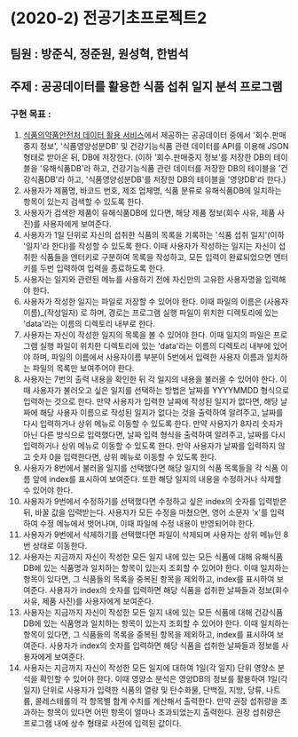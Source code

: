 # (2020-2) 전공기초프로젝트2
## 팀원 : 방준식, 정준원, 원성혁, 한범석

## 주제 : 공공데이터를 활용한 식품 섭취 일지 분석 프로그램

### 구현 목표 :
1. [식품의약품안전처 데이터 활용 서비스](https://www.foodsafetykorea.go.kr/apiMain.do)에서 제공하는 공공데이터 중에서 '회수.판매중지 정보', '식품영양성분DB' 및 건강기능식품 관련 데이터를 API를 이용해 JSON형태로 받아온 뒤, DB에 저장한다. (이하 '회수.판매중지 정보'를 저장한 DB의 테이블을 '유해식품DB'라 하고, 건강기능식품 관련 데이터를 저장한 DB의 테이블을 '건강식품DB'라 하고, '식품영양성분DB'를 저장한 DB의 테이블을 '영양DB'라 한다.)
2. 사용자가 제품명, 바코드 번호, 제조 업체명, 식품 분류로 유해식품DB에 일치하는 항목이 있는지 검색할 수 있도록 한다.
3. 사용자가 검색한 제품이 유해식품DB에 있다면, 해당 제품 정보(회수 사유, 제품 사진)를 사용자에게 보여준다.
4. 사용자가 1일 단위로 자신의 섭취한 식품의 목록을 기록하는 '식품 섭취 일지'(이하 '일지'라 한다)를 작성할 수 있도록 한다. 이때 사용자가 작성하는 일지는 자신이 섭취한 식품들을 엔터키로 구분하여 목록을 작성하고, 모든 입력이 완료되었으면 엔터키를 두번 입력하여 입력을 종료하도록 한다.
5. 사용자는 일지와 관련된 메뉴를 사용하기 전에 자신만의 고유한 사용자명을 입력해야 한다.
6. 사용자가 작성한 일지는 파일로 저장할 수 있어야 한다. 이때 파일의 이름은 (사용자이름)_(작성일자) 로 하며, 경로는 프로그램 실행 파일이 위치한 디렉토리에 있는 'data'라는 이름의 디렉토리 내부로 한다.
7. 사용자는 자신이 작성한 일지의 목록을 볼 수 있어야 한다. 이때 일지의 파일은 프로그램 실행 파일이 위치한 디렉토리에 있는 'data'라는 이름의 디렉토리 내부에 있어야 하며, 파일의 이름에서 사용자이름 부분이 5번에서 입력한 사용자 이름과 일치하는 파일의 목록만 보여주어야 한다.
8. 사용자는 7번의 출력 내용을 확인한 뒤 각 일지의 내용을 불러올 수 있어야 한다. 이때 사용자가 불러오고 싶은 일지를 선택하는 방법은 날짜를 YYYYMMDD 형식으로 입력하는 것으로 한다. 만약 사용자가 입력한 날짜에 작성된 일지가 없다면, 해당 날짜에 해당 사용자 이름으로 작성된 일지가 없다는 것을 출력하여 알려주고, 날짜를 다시 입력하거나 상위 메뉴로 이동할 수 있도록 한다. 만약 사용자가 8자리 숫자가 아닌 다른 방식으로 입력했다면, 날짜 입력 형식을 출력하여 알려주고, 날짜를 다시 입력하거나 상위 메뉴로 이동할 수 있도록 한다. 만약 사용자가 날짜를 입력하지 않고 숫자 0을 입력한다면, 상위 메뉴로 이동할 수 있도록 한다.
9. 사용자가 8번에서 불러올 일지를 선택했다면 해당 일지의 식품 목록들을 각 식품 이름 앞에 index를 표시하여 보여준다. 또한 해당 일지의 내용을 수정하거나 삭제할 수 있어야 한다.
10. 사용자가 9번에서 수정하기를 선택했다면 수정하고 싶은 index의 숫자를 입력받은 뒤, 바꿀 값을 입력받는다. 사용자가 모든 수정을 마쳤으면, 영어 소문자 'x'를 입력하여 수정 메뉴에서 벗어나며, 이때 파일에 수정 내용이 반영되어야 한다.
11. 사용자가 9번에서 삭제하기를 선택했다면 파일이 삭제되며 사용자는 상위 메뉴인 8번 상태로 이동한다.
12. 사용자는 지금까지 자신이 작성한 모든 일지 내에 있는 모든 식품에 대해 유해식품DB에 있는 식품명과 일치하는 항목이 있는지 조회할 수 있어야 한다. 이때 일치하는 항목이 있다면, 그 식품들의 목록을 중복된 항목을 제외하고, index를 표시하여 보여준다. 사용자가 index의 숫자를 입력하면 해당 식품을 섭취한 날짜들과 정보(회수 사유, 제품 사진)를 사용자에게 보여준다.
13. 사용자는 지금까지 자신이 작성한 모든 일지 내에 있는 모든 식품에 대해 건강식품DB에 있는 식품명과 일치하는 항목이 있는지 조회할 수 있어야 한다. 이때 일치하는 항목이 있다면, 그 식품들의 목록을 중복된 항목을 제외하고, index를 표시하여 보여준다. 사용자가 index의 숫자를 입력하면 해당 식품을 섭취한 날짜들과 정보를 사용자에게 보여준다.
14. 사용자는 지금까지 자신이 작성한 모든 일지에 대하여 1일(각 일지) 단위 영양소 분석을 확인할 수 있어야 한다. 이때 영양소 분석은 영양DB의 정보를 활용하여 1일(각 일지) 단위로 사용자가 입력한 식품의 열량 및 탄수화물, 단백질, 지방, 당류, 나트륨, 콜레스테롤의 각 항목별 합계 수치를 계산해서 출력한다. 만약 권장 섭취량을 초과하는 항목이 있다면 어떤 항목이 얼마나 초과되었는지 출력한다. 권장 섭취량은 프로그램 내에 상수 형태로 사전에 입력된 값이다.
